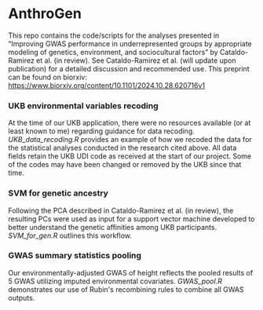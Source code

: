 # AnthroGen

This repo contains the code/scripts for the analyses presented in “Improving GWAS performance in underrepresented groups by appropriate modeling of genetics, environment, and sociocultural factors” by Cataldo-Ramirez et al. (in review). See Cataldo-Ramirez et al. (will update upon publication) for a detailed discussion and recommended use. This preprint can be found on biorxiv: https://www.biorxiv.org/content/10.1101/2024.10.28.620716v1



### UKB environmental variables recoding

At the time of our UKB application, there were no resources available (or at least known to me) regarding guidance for data recoding. *UKB_data_recoding.R* provides an example of how we recoded the data for the statistical analyses conducted in the research cited above. All data fields retain the UKB UDI code as received at the start of our project. Some of the codes may have been changed or removed by the UKB since that time.


### SVM for genetic ancestry

Following the PCA described in Cataldo-Ramirez et al. (in review), the resulting PCs were used as input for a support vector machine developed to better understand the genetic affinities among UKB participants. *SVM_for_gen.R* outlines this workflow.

### GWAS summary statistics pooling

Our environmentally-adjusted GWAS of height reflects the pooled results of 5 GWAS utilizing imputed environmental covariates. *GWAS_pool.R* demonstrates our use of Rubin's recombining rules to combine all GWAS outputs.
